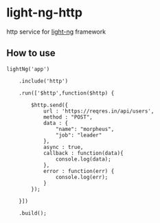 # light-ng-http
http service for [light-ng](https://github.com/lmaftuleac/light-ng) framework

## How to use

```
lightNg('app')
    
    .include('http')

    .run(['$http',function($http) {

        $http.send({
            url : 'https://reqres.in/api/users',
            method : "POST",
            data : {
                "name": "morpheus",
                "job": "leader"
            },
            async : true,
            callback : function(data){
                console.log(data);
            },
            error : function(err) {
                console.log(err);
            }
        });

    }])
    
    .build();

```

## 
